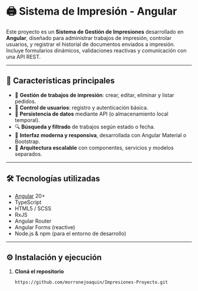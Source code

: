 # 🖨️ Sistema de Impresión - Angular

Este proyecto es un **Sistema de Gestión de Impresiones** desarrollado en **Angular**, diseñado para administrar trabajos de impresión, controlar usuarios, y registrar el historial de documentos enviados a impresión.  
Incluye formularios dinámicos, validaciones reactivas y comunicación con una API REST.

---

## 🚀 Características principales

- 📄 **Gestión de trabajos de impresión**: crear, editar, eliminar y listar pedidos.  
- 👤 **Control de usuarios**: registro y autenticación básica.  
- 💾 **Persistencia de datos** mediante API (o almacenamiento local temporal).  
- 🔍 **Búsqueda y filtrado** de trabajos según estado o fecha.  
- 🎨 **Interfaz moderna y responsiva**, desarrollada con Angular Material o Bootstrap.  
- 🧩 **Arquitectura escalable** con componentes, servicios y modelos separados.

---

## 🛠️ Tecnologías utilizadas

- [Angular](https://angular.io/) 20+
- TypeScript
- HTML5 / SCSS
- RxJS
- Angular Router
- Angular Forms (reactive)
- Node.js & npm (para el entorno de desarrollo)

---

## ⚙️ Instalación y ejecución

1. **Cloná el repositorio**
   ```bash
   https://github.com/morronejoaquin/Impresiones-Proyecto.git
